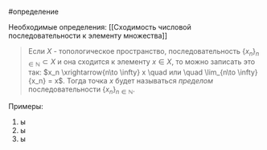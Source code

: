 #определение

Необходимые определения: [[Сходимость числовой последовательности к элементу множества]]

>Если $X$ - топологическое пространство, последовательность $\{x_n\}_{n\in \mathbb{N}} \subset X$ и она сходится к элементу $x \in X$, то можно записать это так:
>						$x_n \xrightarrow{n\to \infty} x \quad или \quad \lim_{n\to \infty}{x_n} = x$.
>Тогда точка $x$ будет называться *пределом* последовательности $\{x_n\}_{n\in \mathbb{N}}$.

Примеры:
1) ы
2) ы
3) ы

